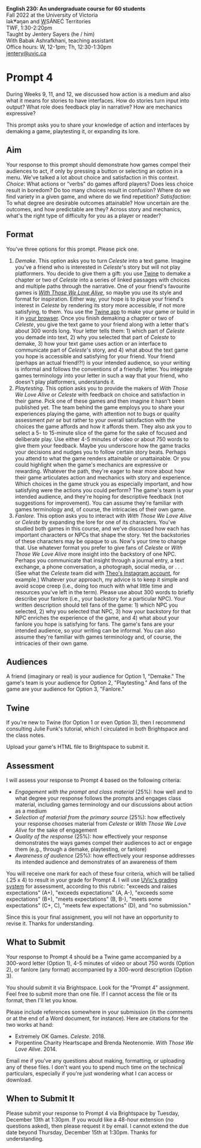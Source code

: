 **English 230: An undergraduate course for 60 students**      
Fall 2022 at the University of Victoria  
lək̓ʷəŋən and <u>W</u>SÁNEĆ Territories  
TWF, 1:30-2:20pm  
Taught by Jentery Sayers (he / him)   
With Babak Ashrafkhani, teaching assistant     
Office hours: W, 12-1pm; Th, 12:30-1:30pm  
[jentery@uvic.ca](mailto:jentery@uvic.ca)

# Prompt 4 

During Weeks 9, 11, and 12, we discussed how action is a medium and also what it means for stories to have interfaces. How do stories turn input into output? What role does feedback play in narrative? How are mechanics expressive? 

This prompt asks you to share your knowledge of action and interfaces by demaking a game, playtesting it, or expanding its lore. 

## Aim

Your response to this prompt should demonstrate how games compel their audiences to act, if only by pressing a button or selecting an option in a menu. We've talked a lot about choice and satisfaction in this context. *Choice*: What actions or “verbs" do games afford players? Does less choice result in boredom? Do too many choices result in confusion? Where do we find variety in a given game, and where do we find repetition? *Satisfaction*: To what degree are desirable outcomes attainable? How uncertain are the outcomes, and how predictable are they? Across story and mechanics, what's the right type of difficulty for you as a player or reader? 

## Format 

You've three options for this prompt. Please pick one. 

1. *Demake*. This option asks you to turn *Celeste* into a text game. Imagine you've a friend who is interested in *Celeste*'s story but will not play platformers. You decide to give them a gift: you use [Twine](https://twinery.org/) to demake a chapter or two of *Celeste* into a series of linked passages with choices and multiple paths through the narrative. One of your friend's favourite games is [*With Those We Love Alive*](https://collection.eliterature.org/3/work.html?work=with-those-we-love-alive), so maybe you use its style and format for inspiration. Either way, your hope is to pique your friend's interest in *Celeste* by rendering its story more accessible, if not more satisfying, to them. You use the [Twine app](https://github.com/klembot/twinejs/releases) to make your game or build in it in [your browser](https://twinery.org/2/#/). Once you finish demaking a chapter or two of *Celeste*, you give the text game to your friend along with a letter that's about 300 words long. Your letter tells them: 1) which part of *Celeste* you demade into text, 2) why you selected that part of *Celeste* to demake, 3) how your text game uses action or an interface to communicate part of *Celeste*'s story, and 4) what about the text game you hope is accessible and satisfying for your friend. Your friend (perhaps an actual friend!?!) is your intended audience, so your writing is informal and follows the conventions of a friendly letter. You integrate games terminology into your letter in such a way that your friend, who doesn't play platformers, understands it. 
2. *Playtesting*. This option asks you to provide the makers of *With Those We Love Alive* or *Celeste* with feedback on choice and satisfaction in their game. Pick one of these games and then imagine it hasn't been published yet. The team behind the game employs you to share your experiences playing the game, with attention not to bugs or quality assessment *per se* but rather to your overall satisfaction with the choices the game affords and how it affords them. They also ask you to select a 5- to 15-minute slice of the game for the sake of focused and deliberate play. Use either 4-5 minutes of video or about 750 words to give them your feedback. Maybe you underscore how the game tracks your decisions and nudges you to follow certain story beats. Perhaps you attend to what the game renders attainable or unattainable. Or you could highlight when the game's mechanics are expressive or rewarding. Whatever the path, they're eager to hear more about how their game articulates action and mechanics with story and experience. Which choices in the game struck you as especially important, and how satisfying were the actions you could perform? The game's team is your intended audience, and they're hoping for descriptive feedback (not suggestions for improvement). You can assume they're familiar with games terminology and, of course, the intricacies of their own game.  
3. *Fanlore*. This option asks you to interact with *With Those We Love Alive* or *Celeste* by expanding the lore for one of its characters. You've studied both games in this course, and we've discussed how each has important characters or NPCs that shape the story. Yet the backstories of these characters may be opaque to us. Now's your time to change that. Use whatever format you prefer to give fans of *Celeste* or *With Those We Love Alive* more insight into the backstory of one NPC. Perhaps you communicate that insight through a journal entry, a text exchange, a phone conversation, a photograph, social media, or . . . (See what the *Celeste* team did with [Theo's Instagram account](https://www.instagram.com/theounderstars/?hl=en), for example.) Whatever your approach, my advice is to keep it simple and avoid scope creep (i.e., doing too much with what little time and resources you've left in the term). Please use about 300 words to briefly describe your fanlore (i.e., your backstory for a particular NPC). Your written description should tell fans of the game: 1) which NPC you selected, 2) why you selected that NPC, 3) how your backstory for that NPC enriches the experience of the game, and 4) what about your fanlore you hope is satisfying for fans. The game's fans are your intended audience, so your writing can be informal. You can also assume they're familiar with games terminology and, of course, the intricacies of their own game.  

## Audiences 

A friend (imaginary or real) is your audience for Option 1, "Demake." The game's team is your audience for Option 2, "Playtesting." And fans of the game are your audience for Option 3, "Fanlore."

## Twine

If you're new to Twine (for Option 1 or even Option 3), then I recommend consulting Julie Funk's tutorial, which I circulated in both Brightspace and the class notes. 

Upload your game's HTML file to Brightspace to submit it. 

## Assessment 

I will assess your response to Prompt 4 based on the following criteria: 

* *Engagement with the prompt and class material* (25%): how well and to what degree your response follows the prompts and engages class material, including games terminology and our discussions about action as a medium 
* *Selection of material from the primary source* (25%): how effectively your response chooses material from *Celeste* or *With Those We Love Alive* for the sake of engagement 
* *Quality of the response* (25%): how effectively your response demonstrates the ways games compel their audiences to act or engage them (e.g., through a demake, playtesting, or fanlore)
* *Awareness of audience* (25%): how effectively your response addresses its intended audience and demonstrates of an awareness of them 

You will receive one mark for each of these four criteria, which will be tallied (.25 x 4) to result in your grade for Prompt 4. I will use [UVic's grading system](https://www.uvic.ca/calendar/undergrad/index.php#/policy/S1AAgoGuV?bc=true&bcCurrent=14%20-%20Grading&bcGroup=Undergraduate%20Academic%20Regulations&bcItemType=policies) for assessment, according to this rubric: "exceeds and raises expectations" (A+), "exceeds expectations" (A, A-), "exceeds some expectations" (B+), "meets expectations" (B, B-), "meets some expectations" (C+, C), "meets few expectations" (D), and "no submission." 

Since this is your final assignment, you will not have an opportunity to revise it. Thanks for understanding. 

## What to Submit 

Your response to Prompt 4 should be a Twine game accompanied by a 300-word letter (Option 1), 4-5 minutes of video or about 750 words (Option 2), or fanlore (any format) accompanied by a 300-word description (Option 3). 

You should submit it via Brightspace. Look for the "Prompt 4" assignment. Feel free to submit more than one file. If I cannot access the file or its format, then I'll let you know. 

Please include references somewhere in your submission (in the comments or at the end of a Word document, for instance). Here are citations for the two works at hand:

* Extremely OK Games. *Celeste*. 2018. 
* Porpentine Charity Heartscape and Brenda Neotenomie. *With Those We Love Alive*. 2014. 

Email me if you've any questions about making, formatting, or uploading any of these files. I don't want you to spend much time on the technical particulars, especially if you're just wondering what I can access or download.  

## When to Submit It 

Please submit your response to Prompt 4 via Brightspace by Tuesday, December 13th at 1:30pm. If you would like a 48-hour extension (no questions asked), then please request it by email. I cannot extend the due date beyond Thursday, December 15th at 1:30pm. Thanks for understanding. 
